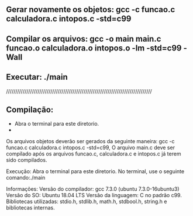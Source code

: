 ## Gerar novamente os objetos: gcc -c funcao.c calculadora.c intopos.c -std=c99 

## Compilar os arquivos: gcc -o main main.c funcao.o calculadora.o intopos.o -lm -std=c99 -Wall



## Executar: ./main



///////////////////////////////////////////////////////////////////////////////
## Compilação:

- Abra o terminal para este diretorio.
- 
Os arquivos objetos deverão ser gerados da seguinte maneira: gcc -c funcao.c calculadora.c intopos.c -std=c99, 
O arquivo main.c deve ser compilado após os arquivos funcao.c, calculadora.c e  intopos.c já terem sido compilados.


Execução:
 Abra o terminal para este diretorio. No terminal, use o seguinte comando:./main 


Informações: Versão do compilador: gcc 7.3.0 (ubuntu 7.3.0-16ubuntu3) 
Versão do SO: Ubuntu 18.04 LTS Versão da linguagem: C no padrão c99.
Bibliotecas utilizadas: stdio.h, stdlib.h, math.h, stdbool.h, string.h e bibliotecas internas.
